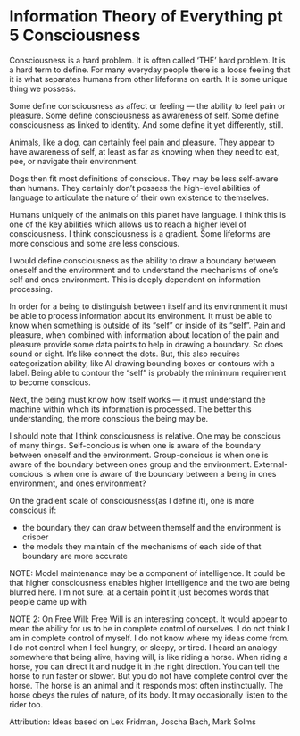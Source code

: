 # Information Theory of Everything pt 5 Consciousness

Consciousness is a hard problem. It is often called ‘THE’ hard problem. It is a hard term to define. For many everyday people there is a loose feeling that it is what separates humans from other lifeforms on earth. It is some unique thing we possess. 

Some define consciousness as affect or feeling — the ability to feel pain or pleasure. Some define consciousness as awareness of self. Some define consciousness as linked to identity. And some define it yet differently, still.

Animals, like a dog, can certainly feel pain and pleasure. They appear to have awareness of self, at least as far as knowing when they need to eat, pee, or navigate their environment. 

Dogs then fit most definitions of conscious. They may be less self-aware than humans. They certainly don’t possess the high-level abilities of language to articulate the nature of their own existence to themselves. 

Humans uniquely of the animals on this planet have language. I think this is one of the key abilities which allows us to reach a higher level of consciousness. I think consciousness is a gradient. Some lifeforms are more conscious and some are less conscious. 

I would define consciousness as the ability to draw a boundary between oneself and the environment and to understand the mechanisms of one’s self and ones environment. This is deeply dependent on information processing.

In order for a being to distinguish between itself and its environment it must be able to process information about its environment. It must be able to know when something is outside of its “self” or inside of its “self”.  Pain and pleasure, when combined with information about location of the pain and pleasure provide some data points to help in drawing a boundary. So does sound or sight. It’s like connect the dots. But, this also requires categorization ability, like AI drawing bounding boxes or contours with a label. Being able to contour the “self” is probably the minimum requirement to become conscious. 

Next, the being must know how itself works — it must understand the machine within which its information is processed. The better this understanding, the more conscious the being may be. 

I should note that I think consciousness is relative. One may be conscious of many things. Self-concious is when one is aware of the boundary between oneself and the environment. Group-concious is when one is aware of the boundary between ones group and the environment. External-concious is when one is aware of the boundary between a being in ones environment, and ones environment?

On the gradient scale of consciousness(as I define it), one is more conscious if:

- the boundary they can draw between themself and the environment is crisper
- the models they maintain of the mechanisms of each side of that boundary are more accurate

NOTE: Model maintenance may be a component of intelligence. It could be that higher consciousness enables higher intelligence and the two are being blurred here. I'm not sure. at a certain point it just becomes words that people came up with

NOTE 2: On Free Will: Free Will is an interesting concept. It would appear to mean the ability for us to be in complete control of ourselves. I do not think I am in complete control of myself. I do not know where my ideas come from. I do not control when I feel hungry, or sleepy, or tired. I heard an analogy somewhere that being alive, having will, is like riding a horse.  When riding a horse, you can direct it and nudge it in the right direction. You can tell the horse to run faster or slower. But you do not have complete control over the horse. The horse is an animal and it responds most often instinctually. The horse obeys the rules of nature, of its body. It may occasionally listen to the rider too. 

Attribution: Ideas based on Lex Fridman, Joscha Bach, Mark Solms